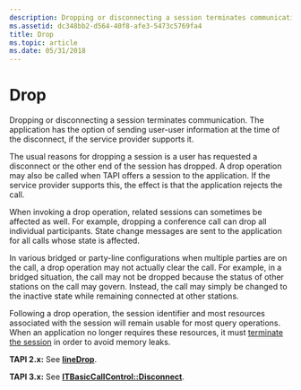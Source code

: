 ```yaml
---
description: Dropping or disconnecting a session terminates communication. The application has the option of sending user-user information at the time of the disconnect, if the service provider supports it.
ms.assetid: dc348bb2-d564-40f8-afe3-5473c5769fa4
title: Drop
ms.topic: article
ms.date: 05/31/2018
---
```


# Drop

Dropping or disconnecting a session terminates communication. The application has the option of sending user-user information at the time of the disconnect, if the service provider supports it.

The usual reasons for dropping a session is a user has requested a disconnect or the other end of the session has dropped. A drop operation may also be called when TAPI offers a session to the application. If the service provider supports this, the effect is that the application rejects the call.

When invoking a drop operation, related sessions can sometimes be affected as well. For example, dropping a conference call can drop all individual participants. State change messages are sent to the application for all calls whose state is affected.

In various bridged or party-line configurations when multiple parties are on the call, a drop operation may not actually clear the call. For example, in a bridged situation, the call may not be dropped because the status of other stations on the call may govern. Instead, the call may simply be changed to the inactive state while remaining connected at other stations.

Following a drop operation, the session identifier and most resources associated with the session will remain usable for most query operations. When an application no longer requires these resources, it must [terminate the session](terminate-a-session-ovr.md) in order to avoid memory leaks.

**TAPI 2.x:** See [**lineDrop**](/windows/win32/api/tapi/nf-tapi-linedrop).

**TAPI 3.x:** See [**ITBasicCallControl::Disconnect**](/windows/desktop/api/tapi3if/nf-tapi3if-itbasiccallcontrol-disconnect).

 

 

